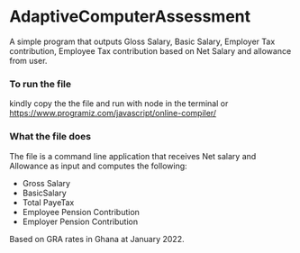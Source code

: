 # AdaptiveComputerAssessment
A simple program that outputs Gloss Salary, Basic Salary, Employer Tax contribution, Employee Tax contribution based on Net Salary and allowance from user.


### To run the file

kindly copy the the file and run with node in the terminal or https://www.programiz.com/javascript/online-compiler/

### What the file does

The file is a command line application that receives Net salary and Allowance as input and computes the following:


- Gross Salary
- BasicSalary
- Total PayeTax
- Employee Pension Contribution
- Employer Pension Contribution


Based on GRA rates in Ghana at January 2022.

